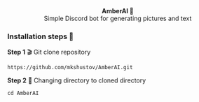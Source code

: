 <div align="center"><strong>AmberAI 🤖</strong></div>
<div align="center">Simple Discord bot for generating pictures and text</div>

### Installation steps 🚩
**Step 1** 🎬 Git clone repository

```console 
https://github.com/mkshustov/AmberAI.git
```

**Step 2** 📁 Changing directory to cloned directory

```console
cd AmberAI
```
